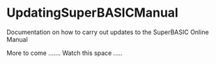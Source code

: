 # UpdatingSuperBASICManual
Documentation on how to carry out updates to the SuperBASIC Online Manual

More to come .......
Watch this space .....
